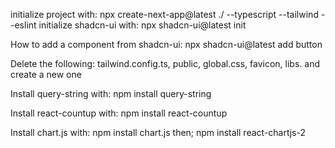 initialize project with: npx create-next-app@latest ./ --typescript --tailwind --eslint 
initialize shadcn-ui with: npx shadcn-ui@latest init 

How to add a component from shadcn-ui: npx shadcn-ui@latest add button

Delete the following: tailwind.config.ts, public, global.css, favicon, libs. and create a new one 

Install query-string with: npm install query-string

Install react-countup with: npm install react-countup

Install chart.js with: npm install chart.js then; npm install react-chartjs-2